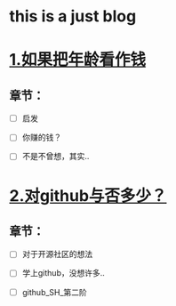 this is a just blog
===================

# [1.如果把年龄看作钱]()
## 章节：

- [ ] 启发

- [ ] 你赚的钱？

- [ ] 不是不曾想，其实..

# [2.对github与否多少？]()
## 章节：

- [ ] 对于开源社区的想法

- [ ] 学上github，没想许多..

- [ ] github_SH_第二阶

